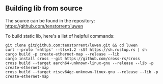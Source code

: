 ## Building lib from source

The source can be found in the repository: https://github.com/tenstorrent/luwen

To build static lib, here's a list of helpful commands:
```
git clone git@github.com:tenstorrent/luwen.git && cd luwen
curl --proto '=https' --tlsv1.2 -sSf https://sh.rustup.rs | sh
cargo build -p create-ethernet-map --release --lib
cargo install cross --git https://github.com/cross-rs/cross
cross build --target aarch64-unknown-linux-gnu --release --lib -p create-ethernet-map
cross build --target riscv64gc-unknown-linux-gnu --release --lib -p create-ethernet-map
```
